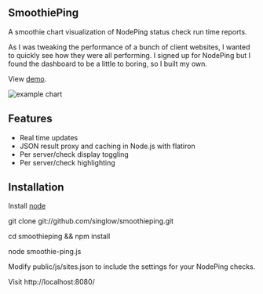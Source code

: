 SmoothiePing
------------
A smoothie chart visualization of NodePing status check run time reports.

As I was tweaking the performance of a bunch of client websites, I wanted to quickly see how they
were all performing. I signed up for NodePing but I found the dashboard to be a little to boring, 
so I built my own.

View [demo][1].

![example chart](http://iakob.com/smoothieping.jpg)

Features
--------
- Real time updates
- JSON result proxy and caching in Node.js with flatiron
- Per server/check display toggling
- Per server/check highlighting 

Installation
------------
Install [node][2]

git clone git://github.com/singlow/smoothieping.git

cd smoothieping && npm install

node smoothie-ping.js

Modify public/js/sites.json to include the settings for your NodePing checks.

Visit http://localhost:8080/

[1]:http://iakob.com/smoothieping/demo
[2]:https://github.com/joyent/node/wiki/Installation


